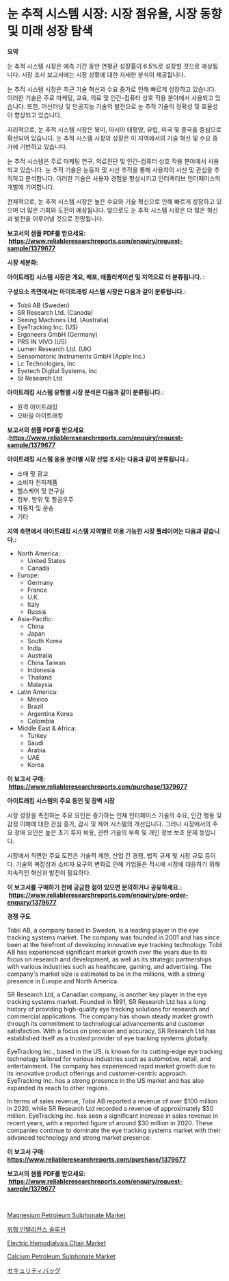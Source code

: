 <p><h1>눈 추적 시스템 시장: 시장 점유율, 시장 동향 및 미래 성장 탐색</h1></p><p><strong>요약</strong></p>
<p><p>눈 추적 시스템 시장은 예측 기간 동안 연평균 성장률이 6.5%로 성장할 것으로 예상됩니다. 시장 조사 보고서에는 시장 상황에 대한 자세한 분석이 제공됩니다.</p><p>눈 추적 시스템 시장은 최근 기술 혁신과 수요 증가로 인해 빠르게 성장하고 있습니다. 이러한 기술은 주로 마케팅, 교육, 의료 및 인간-컴퓨터 상호 작용 분야에서 사용되고 있습니다. 또한, 머신러닝 및 인공지능 기술의 발전으로 눈 추적 기술의 정확성 및 효율성이 향상되고 있습니다.</p><p>지리적으로, 눈 추적 시스템 시장은 북미, 아시아 태평양, 유럽, 미국 및 중국을 중심으로 확산되어 있습니다. 눈 추적 시스템 시장의 성장은 이 지역에서의 기술 혁신 및 수요 증가에 기반하고 있습니다.</p><p>눈 추적 시스템은 주로 마케팅 연구, 의료진단 및 인간-컴퓨터 상호 작용 분야에서 사용되고 있습니다. 눈 추적 기술은 눈동자 및 시선 추적을 통해 사용자의 시선 및 관심을 추적하고 분석합니다. 이러한 기술은 사용자 경험을 향상시키고 인터랙티브 인터페이스의 개발에 기여합니다.</p><p>전체적으로, 눈 추적 시스템 시장은 높은 수요와 기술 혁신으로 인해 빠르게 성장하고 있으며 더 많은 기회와 도전이 예상됩니다. 앞으로도 눈 추적 시스템 시장은 더 많은 혁신과 발전을 이루어낼 것으로 전망됩니다.</p></p>
<p><strong>보고서의 샘플 PDF를 받으세요: &nbsp;<a href="https://www.reliableresearchreports.com/enquiry/request-sample/1379677">https://www.reliableresearchreports.com/enquiry/request-sample/1379677</a></strong></p>
<p><strong>시장 세분화:</strong></p>
<p><strong> 아이트래킹 시스템 시장은 개요, 배포, 애플리케이션 및 지역으로 더 분류됩니다. :</strong></p>
<p><strong>구성요소 측면에서는 아이트래킹 시스템 시장은 다음과 같이 분류됩니다.:</strong></p>
<p><ul><li>Tobii AB (Sweden)</li><li>SR Research Ltd. (Canada)</li><li>Seeing Machines Ltd. (Australia)</li><li>EyeTracking Inc. (US)</li><li>Ergoneers GmbH (Germany)</li><li>PRS IN VIVO (US)</li><li>Lumen Research Ltd. (UK)</li><li>Sensomotoric Instruments GmbH (Apple Inc.)</li><li>Lc Technologies, Inc</li><li>Eyetech Digital Systems, Inc</li><li>Sr Research Ltd</li></ul></p>
<p><strong> 아이트래킹 시스템 유형별 시장 분석은 다음과 같이 분류됩니다.:</strong></p>
<p><ul><li>원격 아이트래킹</li><li>모바일 아이트래킹</li></ul></p>
<p><strong>보고서의 샘플 PDF를 받으세요 :<a href="https://www.reliableresearchreports.com/enquiry/request-sample/1379677">https://www.reliableresearchreports.com/enquiry/request-sample/1379677</a></strong></p>
<p><strong> 아이트래킹 시스템 응용 분야별 시장 산업 조사는 다음과 같이 분류됩니다.:</strong></p>
<p><ul><li>소매 및 광고</li><li>소비자 전자제품</li><li>헬스케어 및 연구실</li><li>정부, 방위 및 항공우주</li><li>자동차 및 운송</li><li>기타</li></ul></p>
<p><strong>지역 측면에서 아이트래킹 시스템 지역별로 이용 가능한 시장 플레이어는 다음과 같습니다.:</strong></p>
<p><ul>
    <li>
        North America:
        <ul>
            <li>United States</li>
            <li>Canada</li>
        </ul>
    </li>
    <li>
        Europe:
        <ul>
            <li>Germany</li>
            <li>France</li>
            <li>U.K.</li>
            <li>Italy</li>
            <li>Russia</li>
        </ul>
    </li>
    <li>
        Asia-Pacific:
        <ul>
            <li>China</li>
            <li>Japan</li>
            <li>South Korea</li>
            <li>India</li>
            <li>Australia</li>
            <li>China Taiwan</li>
            <li>Indonesia</li>
            <li>Thailand</li>
            <li>Malaysia</li>
        </ul>
    </li>
    <li>
        Latin America:
        <ul>
            <li>Mexico</li>
            <li>Brazil</li>
            <li>Argentina Korea</li>
            <li>Colombia</li>
        </ul>
    </li>
    <li>
        Middle East & Africa:
        <ul>
            <li>Turkey</li>
            <li>Saudi</li>
            <li>Arabia</li>
            <li>UAE</li>
            <li>Korea</li>
        </ul>
    </li>
    </ul></p>
<p><strong>이 보고서 구매: &nbsp;<a href="https://www.reliableresearchreports.com/purchase/1379677">https://www.reliableresearchreports.com/purchase/1379677</a></strong></p>
<p><strong>아이트래킹 시스템의 주요 동인 및 장벽 시장</strong></p>
<p><p>시장 성장을 촉진하는 주요 요인은 증가하는 인체 인터페이스 기술의 수요, 인간 행동 및 감정 이해에 대한 관심 증가, 감시 및 제어 시스템의 개선입니다. 그러나 시장에서의 주요 장애 요인은 높은 초기 투자 비용, 관련 기술의 부족 및 개인 정보 보호 문제 등입니다.</p><p>시장에서 직면한 주요 도전은 기술적 제한, 산업 간 경쟁, 법적 규제 및 시장 규모 등이다. 기술의 복잡성과 소비자 요구의 변화로 인해 기업들은 적시에 시장에 대응하기 위해 지속적인 혁신과 발전이 필요하다.</p></p>
<p><strong>이 보고서를 구매하기 전에 궁금한 점이 있으면 문의하거나 공유하세요.: &nbsp;<a href="https://www.reliableresearchreports.com/enquiry/pre-order-enquiry/1379677">https://www.reliableresearchreports.com/enquiry/pre-order-enquiry/1379677</a></strong></p>
<p><strong>경쟁 구도</strong></p>
<p><p>Tobii AB, a company based in Sweden, is a leading player in the eye tracking systems market. The company was founded in 2001 and has since been at the forefront of developing innovative eye tracking technology. Tobii AB has experienced significant market growth over the years due to its focus on research and development, as well as its strategic partnerships with various industries such as healthcare, gaming, and advertising. The company's market size is estimated to be in the millions, with a strong presence in Europe and North America.</p><p>SR Research Ltd, a Canadian company, is another key player in the eye tracking systems market. Founded in 1991, SR Research Ltd has a long history of providing high-quality eye tracking solutions for research and commercial applications. The company has shown steady market growth through its commitment to technological advancements and customer satisfaction. With a focus on precision and accuracy, SR Research Ltd has established itself as a trusted provider of eye tracking systems globally.</p><p>EyeTracking Inc., based in the US, is known for its cutting-edge eye tracking technology tailored for various industries such as automotive, retail, and entertainment. The company has experienced rapid market growth due to its innovative product offerings and customer-centric approach. EyeTracking Inc. has a strong presence in the US market and has also expanded its reach to other regions.</p><p>In terms of sales revenue, Tobii AB reported a revenue of over $100 million in 2020, while SR Research Ltd recorded a revenue of approximately $50 million. EyeTracking Inc. has seen a significant increase in sales revenue in recent years, with a reported figure of around $30 million in 2020. These companies continue to dominate the eye tracking systems market with their advanced technology and strong market presence.</p></p>
<p><strong>이 보고서 구매: &nbsp; <a href="https://www.reliableresearchreports.com/purchase/1379677">https://www.reliableresearchreports.com/purchase/1379677</a></strong></p>
<p><strong>보고서의 샘플 PDF를 받으세요: &nbsp;<a href="https://www.reliableresearchreports.com/enquiry/request-sample/1379677">https://www.reliableresearchreports.com/enquiry/request-sample/1379677</a></strong><strong></strong></p>
<p>&nbsp;</p>
<p><p><a href="https://issuu.com/reportprime-2/docs/magnesium-petroleum-sulphonate-market-size-2030.pp">Magnesium Petroleum Sulphonate Market</a></p><p><a href="https://github.com/vseigx30c9a1j/Market-Research-Report-List-1/blob/main/1577284186755.md">위협 인텔리전스 솔루션</a></p><p><a href="https://github.com/marloy8/Market-Research-Report-List-3/blob/main/electric-hemodialysis-chair-market.md">Electric Hemodialysis Chair Market</a></p><p><a href="https://issuu.com/reportprime-2/docs/calcium-petroleum-sulphonate-market-size-2030.pptx">Calcium Petroleum Sulphonate Market</a></p><p><a href="https://github.com/dzy793153605/Market-Research-Report-List-1/blob/main/5145815186790.md">セキュリティバッグ</a></p></p>
